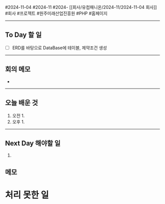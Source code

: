 #2024-11-04 #2024-11 #2024- [[회사/유컴패니온/2024-11/2024-11-04 회사]]
#회사 #프로젝트 #원주미래산업진흥원 #PHP #홈페이지 

---
## To Day 할 일
- [ ] ERD를 바탕으로 DataBase에 테이블, 제약조건 생성
---
## 회의 메모
- 
---
## 오늘 배운 것
1. 오전
    1. 
2. 오후
    1. 
---
## Next Day 해야할 일
1. 


## 메모


# 처리 못한 일